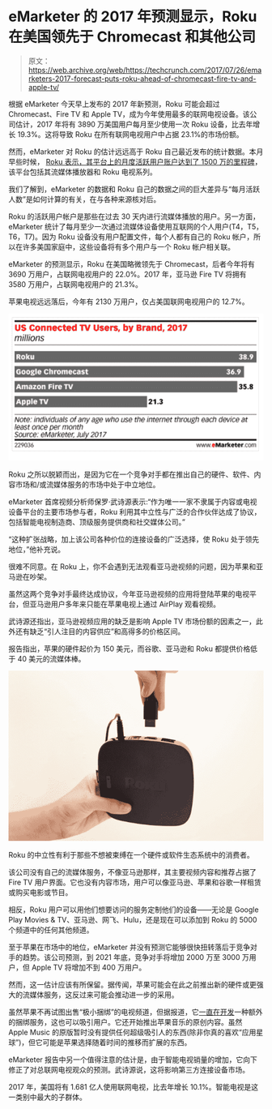 # eMarketer 的 2017 年预测显示，Roku 在美国领先于 Chromecast 和其他公司

> 原文：<https://web.archive.org/web/https://techcrunch.com/2017/07/26/emarketers-2017-forecast-puts-roku-ahead-of-chromecast-fire-tv-and-apple-tv/>

根据 eMarketer 今天早上发布的 2017 年新预测，Roku 可能会超过 Chromecast、Fire TV 和 Apple TV，成为今年使用最多的联网电视设备。该公司估计，2017 年将有 3890 万美国用户每月至少使用一次 Roku 设备，比去年增长 19.3%。这将导致 Roku 在所有联网电视用户中占据 23.1%的市场份额。

然而，eMarketer 对 Roku 的估计远远高于 Roku 自己最近发布的统计数据。本月早些时候， [Roku 表示，其平台上的月度活跃用户账户达到了 1500 万的里程碑](https://web.archive.org/web/20221208211012/https://beta.techcrunch.com/2017/07/12/roku-hits-15-million-monthly-users-7-billion-hours-streamed-in-first-half-of-2017/)，该平台包括其流媒体播放器和 Roku 电视系列。

我们了解到，eMarketer 的数据和 Roku 自己的数据之间的巨大差异与“每月活跃人数”是如何计算的有关，在与各种来源核对后。

Roku 的活跃用户帐户是那些在过去 30 天内进行流媒体播放的用户。另一方面，eMarketer 统计了每月至少一次通过流媒体设备使用互联网的个人用户(T4，T5，T6，T7)。因为 Roku 设备没有用户配置文件，每个人都有自己的 Roku 帐户，所以在许多美国家庭中，这些设备将有多个用户与一个 Roku 帐户相关联。

eMarketer 的预测显示，Roku 在美国略微领先于 Chromecast，后者今年将有 3690 万用户，占联网电视用户的 22.0%。2017 年，亚马逊 Fire TV 将拥有 3580 万用户，占联网电视用户的 21.3%。

苹果电视远远落后，今年有 2130 万用户，仅占美国联网电视用户的 12.7%。

![](img/510cbde0a6ff707355849a789a6c322e.png)

Roku 之所以脱颖而出，是因为它在一个竞争对手都在推出自己的硬件、软件、内容市场和/或流媒体服务的市场中处于中立地位。

eMarketer 首席视频分析师保罗·武诗源表示:“作为唯一一家不隶属于内容或电视设备平台的主要市场参与者，Roku 利用其中立性与广泛的合作伙伴达成了协议，包括智能电视制造商、顶级服务提供商和社交媒体公司。”

“这种扩张战略，加上该公司各种价位的连接设备的广泛选择，使 Roku 处于领先地位，”他补充说。

很难不同意。在 Roku 上，你不会遇到无法观看亚马逊视频的问题，因为苹果和亚马逊在吵架。

虽然这两个竞争对手最终达成协议，今年亚马逊视频的应用将登陆苹果的电视平台，但亚马逊用户多年来只能在苹果电视上通过 AirPlay 观看视频。

武诗源还指出，亚马逊视频应用的缺乏是影响 Apple TV 市场份额的因素之一，此外还有缺乏“引人注目的内容供应”和高得多的价格区间。

报告指出，苹果的硬件起价为 150 美元，而谷歌、亚马逊和 Roku 都提供价格低于 40 美元的流媒体棒。

![](img/1c6ec0d4495016c12e3b6c100b51e0a2.png)

Roku 的中立性有利于那些不想被束缚在一个硬件或软件生态系统中的消费者。

该公司没有自己的流媒体服务，不像亚马逊那样，其主要视频内容和推荐占据了 Fire TV 用户界面。它也没有内容市场，用户可以像亚马逊、苹果和谷歌一样租赁或购买电影或节目。

相反，Roku 用户可以用他们想要访问的服务定制他们的设备——无论是 Google Play Movies & TV、亚马逊、网飞、Hulu，还是现在可以添加到 Roku 的 5000 个频道中的任何其他频道。

至于苹果在市场中的地位，eMarketer 并没有预测它能够很快扭转落后于竞争对手的趋势。该公司预测，到 2021 年底，竞争对手将增加 2000 万至 3000 万用户，但 Apple TV 将增加不到 400 万用户。

然而，这一估计应该有所保留。据传闻，苹果可能会在此之前推出新的硬件或更强大的流媒体服务，这反过来可能会推动进一步的采用。

虽然苹果不再试图出售“极小捆绑”的电视频道，但据报道，它[一直在开发](https://web.archive.org/web/20221208211012/https://www.recode.net/2017/4/2/15155816/apple-hbo-showtime-starz)一种额外的捆绑服务，这也可以吸引用户。它还开始推出苹果音乐的原创内容。虽然 Apple Music 的原版暂时没有提供任何超级吸引人的东西(除非你真的喜欢“应用星球”)，但它可能是苹果选择随着时间的推移而扩展的东西。

eMarketer 报告中另一个值得注意的估计是，由于智能电视销量的增加，它向下修正了对总联网电视观众的预测。武诗源说，这将影响第三方连接设备市场。

2017 年，美国将有 1.681 亿人使用联网电视，比去年增长 10.1%。智能电视是这一类别中最大的子群体。